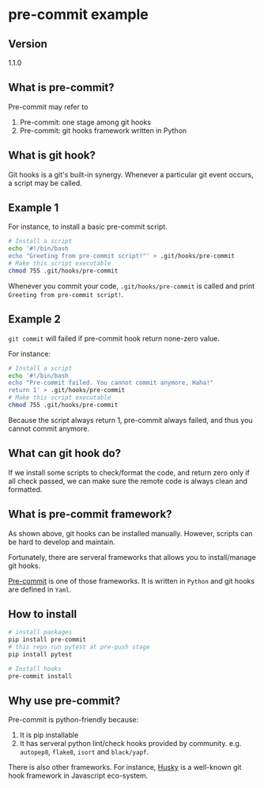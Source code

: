 # pre-commit example

## Version

1.1.0

## What is pre-commit?

Pre-commit may refer to

1. Pre-commit: one stage among git hooks
2. Pre-commit: git hooks framework written in Python

## What is git hook?

Git hooks is a git's built-in synergy. Whenever a particular git event occurs, a script may be called.

## Example 1

For instance, to install a basic pre-commit script.

```bash
# Install a script
echo '#!/bin/bash
echo "Greeting from pre-commit script!"' > .git/hooks/pre-commit
# Make this script executable
chmod 755 .git/hooks/pre-commit
```

Whenever you commit your code, `.git/hooks/pre-commit` is called and print `Greeting from pre-commit script!`.

## Example 2

`git commit` will failed if pre-commit hook return none-zero value.

For instance:

```bash
# Install a script
echo '#!/bin/bash
echo "Pre-commit failed. You cannot commit anymore, Haha!"
return 1' > .git/hooks/pre-commit
# Make this script executable
chmod 755 .git/hooks/pre-commit
```

Because the script always return 1, pre-commit always failed, and thus you cannot commit anymore.

## What can git hook do?

If we install some scripts to check/format the code, and return zero only if all check passed, we can make sure the remote code is always clean and formatted.

## What is pre-commit framework?

As shown above, git hooks can be installed manually. However, scripts can be hard to develop and maintain.

Fortunately, there are serveral frameworks that allows you to install/manage git hooks.

[Pre-commit](https://pre-commit.com/) is one of those frameworks. It is written in `Python` and git hooks are defined in `Yaml`.

## How to install

```bash
# install packages
pip install pre-commit
# this repo run pytest at pre-push stage
pip install pytest

# Install hooks
pre-commit install
```

## Why use pre-commit?

Pre-commit is python-friendly because:

1. It is pip installable
2. It has serveral python lint/check hooks provided by community. e.g. `autopep8`, `flake8`, `isort` and `black/yapf`.

There is also other frameworks. For instance, [Husky](https://github.com/typicode/husky) is a well-known git hook framework in Javascript eco-system.
